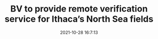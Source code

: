 ---
"title": "BV to provide remote verification service for Ithaca’s North Sea fields"
"date": "2021-10-28 16:7:13"
"feed_name": "OFFSHOREMAG"
"feed_website": "https://www.offshore-mag.com/"
"feed_rss": "https://www.offshore-mag.com/__rss/website-scheduled-content.xml?input=%7B%22sectionAlias%22%3A%22home%22%7D"
"link": "https://www.offshore-mag.com/production/article/14213058/bureau-veritas-to-provide-remote-verification-service-for-ithaca-energys-uk-north-sea-fields"
"source": "None"
"file": "_posts/2021-1-1-4247106de9338e4c57031eacef4f5be21d0e90ae.md"
"accident": "0"
"drilling": "0"
"dead": "0"
"injured": "0"
"arrested": "0"
"place": "unknown place"
"where": "unknown site"
"causes": "unknown"
"place_uri": "unknown place"
---